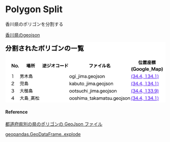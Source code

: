 Polygon Split
===============


香川県のポリゴンを分割する

[香川県のgeojson](https://github.com/ohwada/World_Countries/blob/main/geojson/japan_prefectures/geojson/kagawa.geojson)

![split_log](https://github.com/ohwada/World_Countries/blob/main/geoPandas/polygon_explode/kagawa/polygon_split/screenshots/split_log.png)

#### Reference

[都道府県別の県のポリゴンの GeoJson ファイル](https://github.com/ohwada/World_Countries/tree/main/geojson/japan_prefectures)

[geopandas.GeoDataFrame..explode](https://geopandas.org/en/stable/docs/reference/api/geopandas.GeoDataFrame.explode.html)
